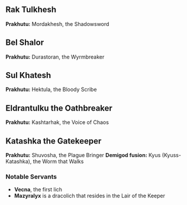 ## Rak Tulkhesh
**Prakhutu:** Mordakhesh, the Shadowsword

## Bel Shalor
**Prakhutu:** Durastoran, the Wyrmbreaker

## Sul Khatesh
**Prakhutu:** Hektula, the Bloody Scribe

## Eldrantulku the Oathbreaker
**Prakhutu:** Kashtarhak, the Voice of Chaos

## Katashka the Gatekeeper
**Prakhutu:** Shuvosha, the Plague Bringer
**Demigod fusion:** Kyus (Kyuss-Katashka), the Worm that Walks

### Notable Servants
- **Vecna**, the first lich
- **Mazyralyx** is a dracolich that resides in the Lair of the Keeper